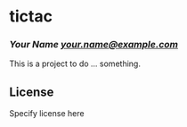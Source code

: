 # tictac
### _Your Name <your.name@example.com>_

This is a project to do ... something.

## License

Specify license here

